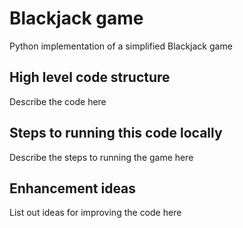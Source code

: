 # Blackjack game
Python implementation of a simplified Blackjack game

## High level code structure
Describe the code here

## Steps to running this code locally
Describe the steps to running the game here
  
## Enhancement ideas
List out ideas for improving the code here
